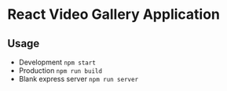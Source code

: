 # React Video Gallery Application
## Usage
* Development `npm start`
* Production `npm run build`
* Blank express server `npm run server`
